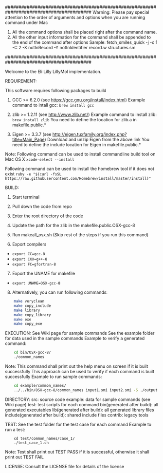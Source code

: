 ########################################################################################
                                       Warning: 
Please pay special attention to the order of arguments and options when
you are running command under Mac
1. All the command options shall be placed right after the command name.
2. All the other input information for the command shall be appended to the end of the command after options
Sample:
fetch_smiles_quick -j -c 1 -C 2 -X notInRecord -Y notInIdentifier record.w structures.sm  

########################################################################################         


Welcome to the Eli Lilly LillyMol implementation.

REQUIREMENT:

This software requires following packages to build
1. GCC >= 6.2.0 (see https://gcc.gnu.org/install/index.html)
Example command to intall gcc: `brew install gcc`

2. zlib >= 1.2.11 (see http://www.zlib.net/)
Example command to install zlib: `brew install zlib`
You need to define the location for zlib.a in makefile.public.*

3. Eigen >= 3.3.7 (see http://eigen.tuxfamily.org/index.php?title=Main_Page)
Download and unzip Eigen from the above link
You need to define the include location for Eigen in makefile.public.*



Note:
Following command can be used to install commandline build tool on Mac OS X
`xcode-select --install`

Following command can be used to install the homebrew tool if it does not exist
`ruby -e "$(curl -fsSL https://raw.githubusercontent.com/Homebrew/install/master/install)"`

BUILD:
1. Start terminal

2. Pull down the code from repo

3. Enter the root directory of the code

4. Update the path for the zlib in the makefile.public.OSX-gcc-8

5. Run makeall_osx.sh (Skip rest of the steps if you run this command)

6. Export compilers
 * `export CC=gcc-8`
 * `export CXX=g++-8`
 * `export FC=gfortran-8`

7. Export the UNAME for makefile
 * `export UNAME=OSX-gcc-8`


8. Alternatively, you can run following commands:
```bash
    make veryclean
    make copy_include
    make library
    make copy_library
    make exe
    make copy_exe
```

EXECUTION:
See Wiki page for sample commands
See the example folder for data used in the sample commands
Example to verify a generated command:
```bash
    cd bin/OSX-gcc-8/
    ./common_names
```
Note: This command shall print out the help menu on screen if it is built successfully
      This approach can be used to verify if each command is built successfully
Example to run sample commands:
```bash
    cd example/common_names/
    ../../bin/OSX-gcc-8/common_names input1.smi input2.smi -S ./output -s 10000 -r 10000 -D + -v
```


DIRECTORY:
src:                             source code
example:                         data for sample commands (see Wiki page)
test:                            test scripts for each command
bin(generated after build):      all generated executables
lib(generated after build):      all generated library files
include(generated after build):  shared include files
contrib:                         legacy tools


TEST:
See the test folder for the test case for each command
Example to run a test:
```
    cd test/common_names/case_1/
    ./test_case_1.sh
```
Note: Test shall print out TEST PASS if it is successful, otherwise it shall
      print out TEST FAIL

LICENSE:
Consult the LICENSE file for details of the license

